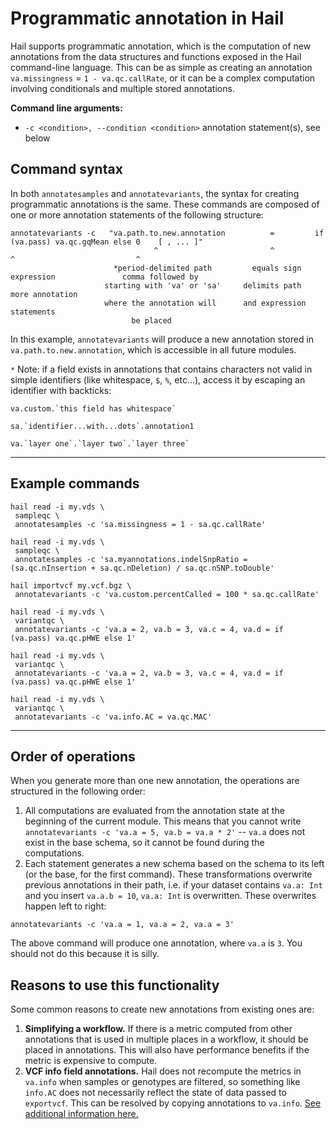 # Programmatic annotation in Hail

Hail supports programmatic annotation, which is the computation of new annotations from the data structures and functions exposed in the Hail command-line language.  This can be as simple as creating an annotation `va.missingness` = `1 - va.qc.callRate`, or it can be a complex computation involving conditionals and multiple stored annotations.

**Command line arguments:**
 - `-c <condition>, --condition <condition>` annotation statement(s), see below

## Command syntax
 
In both `annotatesamples` and `annotatevariants`,  the syntax for creating programmatic annotations is the same.  These commands are composed of one or more annotation statements of the following structure:

```
annotatevariants -c   "va.path.to.new.annotation          =         if (va.pass) va.qc.gqMean else 0    [ , ... ]"
                                ^                         ^                     ^                           ^
                       *period-delimited path         equals sign            expression               comma followed by
                     starting with 'va' or 'sa'     delimits path                                     more annotation
                     where the annotation will      and expression                                       statements
                           be placed
```

In this example, `annotatevariants` will produce a new annotation stored in `va.path.to.new.annotation`, which is accessible in all future modules. 

`*` Note: if a field exists in annotations that contains characters 
not valid in simple identifiers (like whitespace, `$`, `%`, etc...), 
access it by escaping an identifier with backticks: 
```
va.custom.`this field has whitespace`

sa.`identifier...with...dots`.annotation1

va.`layer one`.`layer two`.`layer three`
```

____

## Example commands
 
```
hail read -i my.vds \
 sampleqc \
 annotatesamples -c 'sa.missingness = 1 - sa.qc.callRate'
```

```
hail read -i my.vds \
 sampleqc \
 annotatesamples -c 'sa.myannotations.indelSnpRatio = (sa.qc.nInsertion + sa.qc.nDeletion) / sa.qc.nSNP.toDouble'
```

```
hail importvcf my.vcf.bgz \
 annotatevariants -c 'va.custom.percentCalled = 100 * sa.qc.callRate'
```

```
hail read -i my.vds \
 variantqc \
 annotatevariants -c 'va.a = 2, va.b = 3, va.c = 4, va.d = if (va.pass) va.qc.pHWE else 1'
```

```
hail read -i my.vds \
 variantqc \
 annotatevariants -c 'va.a = 2, va.b = 3, va.c = 4, va.d = if (va.pass) va.qc.pHWE else 1'
```

```
hail read -i my.vds \
 variantqc \
 annotatevariants -c 'va.info.AC = va.qc.MAC'
```

____

 
## Order of operations

When you generate more than one new annotation, the operations are structured in the following order:

1.  All computations are evaluated from the annotation state at the beginning of the current module.  This means that you cannot write `annotatevariants -c 'va.a = 5, va.b = va.a * 2'` -- `va.a` does not exist in the base schema, so it cannot be found during the computations.
2.  Each statement generates a new schema based on the schema to its left (or the base, for the first command).  These transformations overwrite previous annotations in their path, i.e. if your dataset contains `va.a: Int` and you insert `va.a.b = 10`, `va.a: Int` is overwritten.  These overwrites happen left to right: 

```
annotatevariants -c 'va.a = 1, va.a = 2, va.a = 3'
```

The above command will produce one annotation, where `va.a` is `3`.  You should not do this because it is silly.

## Reasons to use this functionality

Some common reasons to create new annotations from existing ones are:

1. **Simplifying a workflow.**  If there is a metric computed from other annotations that is used in multiple places in a workflow, it should be placed in annotations.  This will also have performance benefits if the metric is expensive to compute.
2. **VCF info field annotations.**  Hail does not recompute the metrics in `va.info` when samples or genotypes are filtered, so something like `info.AC` does not necessarily reflect the state of data passed to `exportvcf`.  This can be resolved by copying annotations to `va.info`.  [See additional information here.](ExportVCF.md#annotations)
